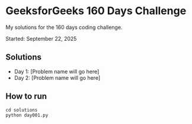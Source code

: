 # GeeksforGeeks 160 Days Challenge

My solutions for the 160 days coding challenge.

Started: September 22, 2025

## Solutions
- Day 1: [Problem name will go here]
- Day 2: [Problem name will go here]

## How to run
```
cd solutions
python day001.py
```
